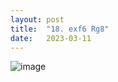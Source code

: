 ```yaml
---
layout: post
title:  "18. exf6 Rg8"
date:   2023-03-11
---
```


![image]({{site.url}}/assets/meetup_photos/2023-03-11.jpg)
